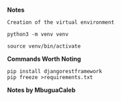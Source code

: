 **Notes**

```
Creation of the virtual environment

python3 -m venv venv

source venv/bin/activate

```

**Commands Worth Noting**

```
pip install djangorestframework
pip freeze >requirements.txt

```

**Notes by MbuguaCaleb**
